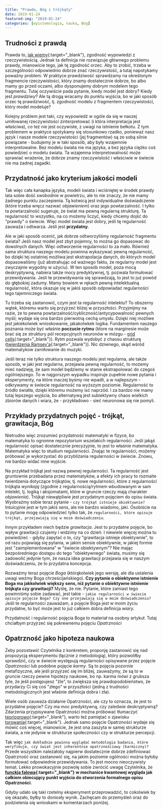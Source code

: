 ```yaml
---
title: "Prawda, Bóg i trójkąty"
date: 2019-01-24
featured-img: "2019-01-24"
categories: [epistemologia, nauka, Bóg]
---
```


## Trudności z prawdą

Prawda to, [jak wiemy][wiki-truth]{:target="_blank"}, zgodność wypowiedzi z rzeczywistością. Jednak ta definicja nie rozwiązuje głównego problemu prawdy, mianowicie tego, jak tę zgodność orzec. Aby to zrobić, trzeba w szczególności odpowiednio dobrze znać rzeczywistość, a tutaj napotykamy poważny problem. W praktyce prawdziwość sprawdzamy na określonym fragmencie rzeczywistości, który znamy dostatecznie dobrze, bo albo mamy go przed oczami, albo dysponujemy *dobrym* modelem tego fragmentu. Tutaj oczywiście pada pytanie, kiedy model jest dobry? Kiedy jest *prawdziwy*? Ale tą drogą wracamy do punktu wyjścia, bo w jaki sposób orzec tę prawdziwość, tj. zgodność modelu z fragmentem rzeczywistości, który model modeluje?

Kolejny problem jest taki, czy wypowiedź w ogóle da się w naszej umiłowanej rzeczywistości zinterpretować (i która interpretacja jest właściwa), co też nie jest oczywiste, z uwagi na istnienie bełkotu. Z tym problemem w praktyce spotykamy się stosunkowo rzadko, ponieważ nasz język i nasze modele rzeczywistości (jej fragmentów) są ze sobą silnie powiązane - budujemy je w taki sposób, aby były wzajemnie interpretowalne. Bez modelu świata nie ma języka, a bez języka ciężko coś powiedzieć o modelu świata.  Ta wzajemna interpretowalność może sprawiać wrażenie, że dobrze znamy rzeczywistość i właściwie w świecie nie ma żadnej zagadki.

## Przydatność jako kryterium jakości modeli

Tak więc cała kanapka języka, modeli świata i wciśniętej w środek prawdy lata sobie dość swobodnie w powietrzu, ale to nie znaczy, że nie mamy żadnego punktu zaczepienia. Tą kotwicą jest indywidualne doświadczenie (które trzeba wręcz nazwać *objawieniem*) oraz jego powtarzalność. I tylko ta powtarzalność sugeruje, że świat ma pewną regularną strukturę. Ta regularność to wszystko, na co możemy liczyć, kiedy chcemy dojść do "prawdy" o świecie. Więc model świata jest dobry, jeśli tę regularność zauważa i odtwarza. Jeśli jest **przydatny**.

Ale w jaki sposób ocenić, jak dobrze odtworzyliśmy regularność fragmentu świata? Jeśli nasz model jest zbyt pojemny, to można go dopasować do dowolnych danych. Więc odtworzenie regularności to za mało. Również sama struktura naszego modelu powinna wykazywać pewną regularność, bo dzięki tej ostatniej możliwa jest ekstrapolacja danych, do których model dopasowaliśmy (już abstrahując od ważnego faktu, że regularny model jest zwyczajnie wygodny w użyciu). W ten sposób model, poza mocą deskryptywną, nabiera także mocy predyktywnej, tj. pozwala formułować przewidywania. Jeśli te przewidywania się sprawdzają, to jest to już powód do głębokiej zadumy. Mamy bowiem w rękach pewną intelektualną regularność, która okazuje się w jakiś sposób odpowiadać regularności tego tajemniczego świata.

Tu trzeba się zastanowić, czym jest ta regularność intelektu? To obszerny wątek, któremu warto się przyjrzeć bliżej w przyszłości. Przyjmijmy na razie, że to pewna powtarzalność/cykliczność/antycypowalność pewnych myśli; wydaje się ona bardzo pierwotną cechą umysłu. Dzięki niej możliwe jest jakiekolwiek wnioskowanie, jakakolwkek logika. Fundamentem naszego poznania może być właśnie **poczucie rytmu** (ktore na marginesie może brać się ze struktury pól recepcyjnych neuronów w mózgu - [grid cells][wiki-grid_cell]{:target="_blank"}). Rytm pozwala wydobyć z chaosu strukturę ([twierdzenia Ramsey'a][wiki-ramsey]{:target="_blank"}). Nic dziwnego, skąd wśród matematykow zamiłowanie do muzyki.

Jeśli teraz nie tylko struktura naszego modelu jest regularna, ale także sposób, w jaki jest regularna, przejawia pewną regularność, to możemy mieć nadzieję, że sam model będziemy w stanie ekstrapolować do czegoś ogólniejszego. To w najgorszym wypadku inspiruje zupełnie nowe pytania i eksperymenty, na które inaczej byśmy nie wpadli, a w najlepszym - odkrywamy w świecie regularność na wyższym poziomie. Regularność to źródło światła, dzięki któremu możemy isć naprzód. I za bardzo nie mamy tutaj lepszego wyjścia, bo alternatywą jest subiektywny chaos wielkich zbiorów danych i wiara, że - przykładowo - sieć neuronowa się nie pomyli.

## Przykłady przydatnych pojęć - trójkąt, grawitacja, Bóg

Nietrudno więc zrozumieć przydatność matematyki w fizyce, bo matematyka to ogromne repozytorium wszelakich regularności. Jeśli jakąś regularność opisać dostatecznie precyzyjnie, to jest to właśnie matematyka. Matematyka więc to studium regularności. Znając te regularności, możemy próbować je wykorzystać do przybliżania regularności w świecie. Znowu, nie bardzo widać inne wyjście.

Na przykład trójkąt jest nazwą pewnej regularności. Ta regularność jest gruntownie przebadana przez matematyków, a efekty ich pracy to rozmaite twierdzenia dotyczące trójkątów, tj. nowe regularności, które z regularności trójkąta *wynikają* (zgodnie z regularnością/rytmem wbudowanym w sam intelekt, tj. logiką i aksjomatami, które w gruncie rzeczy mają charakter *objawienia*). Trójkąt niewątpliwie jest przydatnym pojęciem do opisu świata. Wyobraźmy sobie teraz pytanie - ``czy trójkąt istnieje obiektywnie?`` Intuicyjnie jest w tym jakiś sens, ale nie bardzo wiadomo, jaki. Osobiście na to pytanie mogę odpowiedzieć tylko tak, że ``regularności, które opisuje trójkąt, przejawiają się w moim doświadczeniu``.

Innym przykładem niech będzie *grawitacja*. Jest to przydatne pojęcie, bo wpływ grawitacji czujemy i widzimy na co dzień. I niewiele więcej można tu powiedzieć - gdyby zapytać o to, czy "grawitacja istnieje obiektywnie", to od razu pojawiają się pytania, w jakim sensie obiektywnie, w jakiej formie jest "zaimplementowana" w "świecie obiektywnym"? Nie mając bezpośredniego dostępu do tego "obiektywnego" świata, musimy się zadowolić jedynie tym, że nasza idea grawitacji przejawia się w naszym doświadczeniu, że to przydatna koncepcja.

Rozważmy teraz pojęcie *Boga* (którąkolwiek jego wersję, ale dla ustalenia uwagi weźmy Boga chrześcijańskiego). **Czy pytanie o obiektywne istnienie Boga ma jakkolwiek większy sens, niż pytanie o obiektywne istnienie trójkąta czy grawitacji?** Myślę, że nie. Pytanie, które zamiast tego powinniśmy sobie zadawać, jest takie - ``jakie regularności w świecie opisuje pojęcie Boga? Czy one przejawiają się w moim doświadczeniu?`` Jeśli te regularności zauważam, a pojęcie Boga jest w moim życiu przydatne, to być może jest to już całkiem dobra definicja *wiary*. 

Przydatność i regularność pojęcia Boga to materiał na osobny artykuł. Tutaj chciałbym przyjrzeć się pokrewnemu pojęciu *Opatrzności*

## Opatrzność jako hipoteza naukowa

Żeby pozostawić Czytelnika z konkretem, proponję zastanowić się nad propozycją eksperymentu (łącznie z metodologią), który pozwoliłby sprawdzić, czy w świecie występują regularności opisywane przez pojęcie *Opatrzności* lub podobne pojęcie *karmy*. Są to pojęcia pozornie metafizyczne, ale jeśli przyjrzeć się im bliżej, zauważymy, że są to w gruncie rzeczy pewne hipotezy naukowe, bo np. karma mówi z grubsza tyle, że jeśli postępujesz "źle", to zwiększa się prawdopodobieństwo, że przydarzy Ci się coś "złego" w przyszłości (jedną z trudności metodologicznych jest właśnie definicja dobra i zła). 

Wiele osób zauważa działanie Opatrzności, ale czy to oznacza, że jest to przydatne pojęcie? Czy ma moc predyktywną, czy zaledwie deskryptywną? Zdarzenia przypisywane Opatrzności można próbować tłumaczyć [teoriogrowo][plato-game_theory]{:target="_blank"}, warto też pamiętać o zjawisku [torowania][wiki-priming]{:target="_blank"}. Jednak samo pojęcie Opatrzności wydaje się mówić coś więcej, mianowicie, że jest ona zaszyta w samej strukturze świata, a nie jedynie w strukturze społeczności czy w strukturze percepcji. 

Tak więc ``jak dokładnie powinna wyglądać metodologia badania, które weryfikuje, czy świat jest inherentnie opatrznościowy (karmiczny)?`` Przede wszystkim należałoby najpierw dostatecznie dobrze zdefiniować Opatrzność oraz zastanowić się, na jakim poziomie ogólności można byłoby formułować odpowiednie przewidywania. To jest mocno nieoczywisty temat. Lekko prowokacyjnie pozwolę sobie zwrócić uwagę Czytelnika, że **[funckja falowa][wiki-wave_function]{:target="_blank"} w mechanice kwantowej wygląda jak całkiem obiecujący punkt wyjścia do stworzenia formalnego opisu Opatrzności**.

Gdyby udało się taki rzetelny eksperyment przeprowadzić, to cokolwiek by się okazało, byłby to doniosły wynik. Zachęcam do przemyśleń oraz do podzielenia się wnioskami w komentarzach poniżej.

[wiki-truth]: https://en.wikipedia.org/wiki/Truth
[wiki-godel]: https://en.wikipedia.org/wiki/G%C3%B6del%27s_incompleteness_theorems
[plato-game_theory]: https://plato.stanford.edu/entries/game-ethics/
[wiki-priming]: https://en.wikipedia.org/wiki/Priming_(psychology)
[wiki-ramsey]: https://en.wikipedia.org/wiki/Ramsey_theory
[wiki-grid_cell]: https://en.wikipedia.org/wiki/Grid_cell
[wiki-wave_function]: https://en.wikipedia.org/wiki/Wave_function
